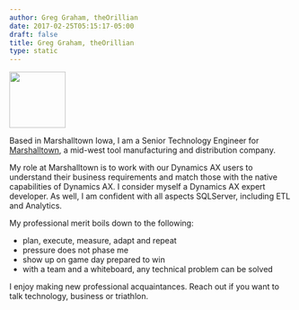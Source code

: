 ```yaml
---
author: Greg Graham, theOrillian
date: 2017-02-25T05:15:17-05:00
draft: false
title: Greg Graham, theOrillian
type: static
---
```

<img src="https://orillian.com/avatar.jpg" width=100>

Based in Marshalltown Iowa, I am a Senior Technology Engineer for <a href="https://marshalltown.com" target="_blank">Marshalltown</a>, a mid-west tool manufacturing and distribution company.

My role at Marshalltown is to work with our Dynamics AX users to understand their business requirements and match those with the native capabilities of Dynamics AX. I consider myself a Dynamics AX expert developer. As well, I am confident with all aspects SQLServer, including ETL and Analytics.

My professional merit boils down to the following:

- plan, execute, measure, adapt and repeat
- pressure does not phase me
- show up on game day prepared to win
- with a team and a whiteboard, any technical problem can be solved

I enjoy making new professional acquaintances. Reach out if you want to talk technology, business or triathlon.
